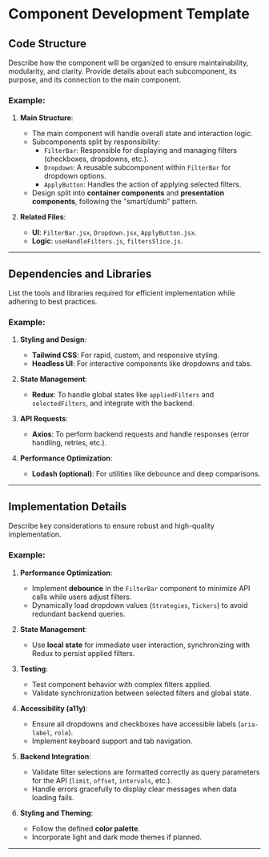 # **Component Development Template**

## **Code Structure**
Describe how the component will be organized to ensure maintainability, modularity, and clarity. Provide details about each subcomponent, its purpose, and its connection to the main component.

### Example:
1. **Main Structure**:  
   - The main component will handle overall state and interaction logic.
   - Subcomponents split by responsibility:
     - `FilterBar`: Responsible for displaying and managing filters (checkboxes, dropdowns, etc.).
     - `Dropdown`: A reusable subcomponent within `FilterBar` for dropdown options.
     - `ApplyButton`: Handles the action of applying selected filters.
   - Design split into **container components** and **presentation components**, following the "smart/dumb" pattern.

2. **Related Files**:  
   - **UI**: `FilterBar.jsx`, `Dropdown.jsx`, `ApplyButton.jsx`.  
   - **Logic**: `useHandleFilters.js`, `filtersSlice.js`.

---

## **Dependencies and Libraries**
List the tools and libraries required for efficient implementation while adhering to best practices.

### Example:
1. **Styling and Design**:  
   - **Tailwind CSS**: For rapid, custom, and responsive styling.  
   - **Headless UI**: For interactive components like dropdowns and tabs.

2. **State Management**:  
   - **Redux**: To handle global states like `appliedFilters` and `selectedFilters`, and integrate with the backend.

3. **API Requests**:  
   - **Axios**: To perform backend requests and handle responses (error handling, retries, etc.).

4. **Performance Optimization**:  
   - **Lodash (optional)**: For utilities like debounce and deep comparisons.

---

## **Implementation Details**
Describe key considerations to ensure robust and high-quality implementation.

### Example:
1. **Performance Optimization**:  
   - Implement **debounce** in the `FilterBar` component to minimize API calls while users adjust filters.  
   - Dynamically load dropdown values (`Strategies`, `Tickers`) to avoid redundant backend queries.

2. **State Management**:  
   - Use **local state** for immediate user interaction, synchronizing with Redux to persist applied filters.

3. **Testing**:  
   - Test component behavior with complex filters applied.  
   - Validate synchronization between selected filters and global state.

4. **Accessibility (a11y)**:  
   - Ensure all dropdowns and checkboxes have accessible labels (`aria-label`, `role`).  
   - Implement keyboard support and tab navigation.

5. **Backend Integration**:  
   - Validate filter selections are formatted correctly as query parameters for the API (`limit`, `offset`, `intervals`, etc.).  
   - Handle errors gracefully to display clear messages when data loading fails.

6. **Styling and Theming**:  
   - Follow the defined **color palette**.  
   - Incorporate light and dark mode themes if planned.

---
